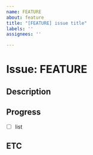 ```yaml
---
name: FEATURE
about: feature
title: "[FEATURE] issue title"
labels: ''
assignees: ''

---
```


# Issue: FEATURE

## Description
<!-- 설명. -->

## Progress
- [ ] list

## ETC
<!-- 비고 -->
